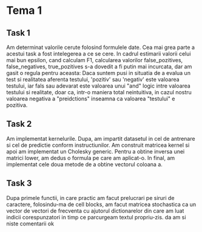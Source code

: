 
# Tema 1

## Task 1
Am determinat valorile cerute folosind formulele date. Cea mai grea parte a acestui task a fost intelegerea a ce se cere. In cadrul estimarii valorii celui mai bun epsilon, cand calculam F1, calcularea valorilor false_pozitives, false_negatives, true_pozitives s-a dovedit
a fi putin mai incurcata, dar am gasit o regula pentru aceasta: Daca suntem pusi in situatia de a evalua un test si realitatea aferenta testului, 'pozitiv' sau 'negativ' este valoarea testului, iar fals sau adevarat este valoarea unui "and" logic intre valoarea testului si realitate, doar ca, intr-o maniera total neintuitiva, in cazul nostru valoarea negativa a "preidctions" inseamna ca valoarea "testului" e pozitiva.

## Task 2
Am implementat kernelurile. Dupa, am impartit datasetul in cel de antrenare si cel de predictie conform instructiunilor. Am construit matricea  kernel si apoi am implementat un Cholesky generic. Pentru a obtine inversa unei matrici lower, am dedus o formula pe care am aplicat-o. In final, am implementat cele doua metode de a obtine vectorul coloana a.

## Task 3
Dupa primele functii, in care practic am facut prelucrari pe siruri de caractere, folosindu-ma de cell blocks, am facut matricea stochastica
ca un vector de vectori de frecventa cu ajutorul dictionarelor din care am luat indicii corespunzatori in timp ce parcurgeam textul propriu-zis.
da am si niste comentarii ok
